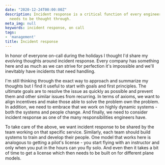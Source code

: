 ```yaml
---
date: "2020-12-24T00:00:00Z"
description: Incident response is a critical function of every engineering team and
  needs to be thought through.
meta_img: null
keywords: incident response, on call
tags:
- 'management'
title: Incident response
---
```


In honor of everyone on-call during the holidays I thought I'd share my evolving thoughts around incident response. Every company has something here and as much as we can strive for perfection it's impossible and we'll inevitably have incidents that need handling.

I'm still thinking through the exact way to approach and summarize my thoughts but I find it useful to start with goals and first principles. The ultimate goals are to resolve the issue as quickly as possible and prevent them and other similar issues from recurring. In terms of axioms, we want to align incentives and make those able to solve the problem own the problem. In addition, we need to embrace that we work on highly dynamic systems - both the systems and people change. And finally, we need to consider incident response as one of the many responsibilities engineers have.

To take care of the above, we want incident response to be shared by the team working on that specific service. Similarly, each team should build systems to train and develop their people. One model that works here is analogous to getting a pilot's license - you start flying with an instructor and only when you put in the hours can you fly solo. And even then it takes a bit of time to get a license which then needs to be built on for different plane models.
